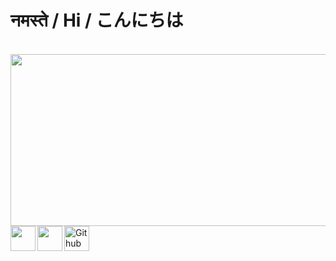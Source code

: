 <p align="center">
<h1><b>नमस्ते / Hi / こんにちは</b></h1>
</p>

</br>

<img src="https://media.giphy.com/media/J3FxKYqrfD5Nxayo6p/giphy.gif"  width="800" height="275">

</br>

<a href="https://twitter.com/CleanScripting">
  <img align="left" width="40px" src="https://cdn.jsdelivr.net/npm/simple-icons@v3/icons/twitter.svg" />
</a>

<a href="https://www.linkedin.com/in/vishnu-kumar-96bb79102">
  <img align="left"  width="40px" src="https://cdn.jsdelivr.net/npm/simple-icons@v3/icons/linkedin.svg" />
</a>

<a href="https://github.com/atkumarvishnu">
  <img align="left" alt="Github" width="40px" src="https://cdn.jsdelivr.net/npm/simple-icons@v3/icons/github.svg" />
</a>

<html>
  <head>
    <title>SVG Stroke Animation</title>
    <style>
        /* html {
            margin: 0;
            padding: 0;
            width: 100%;
        } */

        body {
            margin: 0;
            padding: 0;
            text-align: center;
            background:white;
            background-size: cover;
            height: 50vh;
            display: table;
        }

        .wrapper {
            position: absolute;
            top: 45%;
            left: 50%;
            transform: translate(-50%, -50%);
            width: 40%;
        }

        path {
            stroke: #000;
            fill: #000;
            stroke-dasharray: 1500;
            opacity: 10;
            animation: animate 3s cubic-bezier(0,0.23,1,.1);
        }

        @keyframes animate {
            0% {
                opacity: 0;
                fill: none;
                stroke-dashoffset: 1500;
            }

            30% {
                opacity: 10;
                fill: none;
                stroke-dashoffset: 1500;
            }

            90% {
                fill: rgba(255,255,255,0);
            }

            100% {
                opacity: 10;
                fill: rgba(255,255,255,1);
                stroke-dashoffset: 0;
            }
        }

    </style>
  </head>
  <body>
    <div class="wrapper">
      <svg
        version="1.1"
        id="Layer_1"
        xmlns="http://www.w3.org/2000/svg"
        xmlns:xlink="http://www.w3.org/1999/xlink"
        x="0px"
        y="0px"
        viewBox="0 0 569 348"
        style="enable-background: new 0 0 569 348;"
        xml:space="preserve"
      >
        <style type="text/css">
          .st0 {
            fill: #000;
            stroke: #000;
            stroke-width: 3;
            stroke-miterlimit: 10;
          }
        </style>
        <g>
          <path
            class="st0"
            d="M59.62,67.52l-43.5,258l263.1-310.5c1.2-1.6,2.7-2.7,4.5-3.3c1.8-0.6,3.6-1,5.4-1.2c3.4,0,6.45,1.35,9.15,4.05
   c2.7,2.7,4.05,5.75,4.05,9.15c0,3-1,5.8-3,8.4c-0.2,0-0.3,0.1-0.3,0.3l-286.5,310.5c-0.8,0.8-1.9,1.2-3.3,1.2
   c-1.2,0-2.2-0.45-3-1.35c-0.8-0.9-1.2-1.95-1.2-3.15l32.1-275.4c0.4-3,1.65-5.4,3.75-7.2c2.1-1.8,4.65-2.7,7.65-2.7
   c3.2,0,5.85,1.15,7.95,3.45c2.1,2.3,3.15,4.85,3.15,7.65V67.52z"
          />
          <path
            class="st0"
            d="M266.31,205.52l-0.9,1.8l-2.7,6.3c-1,3.2-2.1,6.15-3.3,8.85c-1.2,2.7-2.2,5.45-3,8.25l-2.7,8.7l-0.9,4.2
   c-0.6,1.6-1.05,3.2-1.35,4.8c-0.3,1.6-0.65,3.2-1.05,4.8l4.5-5.7l5.7-7.2l5.4-7.5l7.8-11.1l4.2-5.7l3.6-5.7l2.7-3.9
   c1.4-2,2.75-4.25,4.05-6.75c1.3-2.5,3.35-3.75,6.15-3.75c1.8,0,3.25,0.6,4.35,1.8c1.1,1.2,1.65,2.5,1.65,3.9
   c-0.2,2.2-1.15,4.25-2.85,6.15c-1.7,1.9-3.15,3.65-4.35,5.25l-8.1,10.8l-5.4,7.5l-13.5,18.6l-5.4,7.8l-5.7,7.5l-3,3.9l-1.2,1.2
   c-0.2,0-0.3,0.05-0.3,0.15c0,0.1-0.1,0.15-0.3,0.15l-0.6,0.6c-0.2,0-0.3,0.05-0.3,0.15c0,0.1-0.1,0.15-0.3,0.15l-0.6,0.3
   c-0.4,0.4-0.75,0.55-1.05,0.45c-0.3-0.1-0.55-0.05-0.75,0.15l-3.6-0.6c-1-0.4-1.7-0.8-2.1-1.2c-0.4-0.4-0.9-0.9-1.5-1.5l-0.6-1.2
   c-0.4-0.4-0.6-0.8-0.6-1.2c0-0.4-0.1-0.7-0.3-0.9l-0.6-1.8c0-1.6-0.1-3.05-0.3-4.35c-0.2-1.3-0.3-2.65-0.3-4.05l0.9-9.9l0.9-9.3
   l4.2-28.2l1.2-9.3v-0.3c0.4-2.8,1.7-5.2,3.9-7.2c2.2-2,4.8-3,7.8-3c3.2,0,5.95,1.15,8.25,3.45c2.3,2.3,3.45,5.15,3.45,8.55
   C267.51,202.22,267.11,203.92,266.31,205.52z M257.01,151.52l0.9-10.2c0.4-3.2,1.75-5.8,4.05-7.8c2.3-2,4.85-3,7.65-3
   c3.4,0,6.25,1.2,8.55,3.6c2.3,2.4,3.45,5.2,3.45,8.4c0,1-0.1,1.9-0.3,2.7c-0.2,0.8-0.4,1.5-0.6,2.1l-4.5,9.6
   c-1,1.8-2.35,3.15-4.05,4.05c-1.7,0.9-3.45,1.35-5.25,1.35c-3.4,0-5.9-1.15-7.5-3.45C257.81,156.57,257.01,154.12,257.01,151.52z"
          />
          <path
            class="st0"
            d="M303.51,203.72c0,5,0.7,9.95,2.1,14.85c1.4,4.9,3.1,9.75,5.1,14.55c1.8-2.6,3.95-5.9,6.45-9.9
   c2.5-4,5.05-7.95,7.65-11.85c2.6-3.9,5.05-7.25,7.35-10.05c2.3-2.8,4.05-4.2,5.25-4.2c1.8,0,3.25,0.6,4.35,1.8
   c1.1,1.2,1.65,2.5,1.65,3.9c0,1.4-0.55,3.15-1.65,5.25c-1.1,2.1-2.4,4.3-3.9,6.6c-1.5,2.3-3.05,4.55-4.65,6.75
   c-1.6,2.2-2.9,4.1-3.9,5.7c-2.2,3.4-4.45,6.7-6.75,9.9c-2.3,3.2-4.65,6.4-7.05,9.6c0.2,0.8,0.3,1.6,0.3,2.4c0,0.8,0,1.6,0,2.4
   c0,7.6-2.2,14.3-6.6,20.1c-4.4,5.8-9.8,10.7-16.2,14.7l-3.3,2.1c-0.4,0-0.85,0.2-1.35,0.6c-0.5,0.4-0.95,0.6-1.35,0.6l-0.9,0.6
   c-1.2,0.4-2.1,0.6-2.7,0.6c-1.4,0-2.75-0.55-4.05-1.65c-1.3-1.1-1.95-2.55-1.95-4.35c0-0.6,0.2-1.3,0.6-2.1v-0.3
   c1.6-4,3.6-7.8,6-11.4s4.8-7.1,7.2-10.5l7.8-11.4l-1.5-3.6l-1.8-3c-3.4-6-6.5-12.55-9.3-19.65c-2.8-7.1-4.2-14.65-4.2-22.65
   c0-3.2,0.6-6.8,1.8-10.8l1.5-3c1-1.6,2.75-3.55,5.25-5.85c2.5-2.3,5.75-3.45,9.75-3.45c2.6,0,5.3,0.8,8.1,2.4l4.2,3
   c2,1.4,3,3.6,3,6.6c0,2.4-1.1,4.7-3.3,6.9l-8.7,6.3C303.61,202.62,303.51,203.12,303.51,203.72z M304.71,198.32l0.3-0.6
   c-0.2,0-0.3,0.1-0.3,0.3l-0.3,0.6L304.71,198.32z"
          />
          <path
            class="st0"
            d="M332.61,199.82c1.8-4,3.8-8.05,6-12.15c2.2-4.1,4.2-8.15,6-12.15l12.6-23.7l2.4-3.9l1.8-5.4
   c1.6-4.2,3-8.6,4.2-13.2c1.2-4.6,2.9-9,5.1-13.2l2.4-4.8l2.1-3.9l2.4-2.7l0.3-0.6l1.8-1.5l1.5-1.2l2.1-0.9c0.4,0,0.85-0.1,1.35-0.3
   c0.5-0.2,0.95-0.3,1.35-0.3h2.4c0.2,0,0.6,0.1,1.2,0.3c0.6,0.2,1,0.2,1.2,0c0.8,0.4,1.6,0.8,2.4,1.2c0.6,0.4,1.25,0.85,1.95,1.35
   c0.7,0.5,1.25,0.95,1.65,1.35l1.8,2.4c1,1.2,1.55,2.45,1.65,3.75c0.1,1.3,0.15,2.15,0.15,2.55v1.8c0,0.6-0.1,1.2-0.3,1.8
   c-0.2,0.6-0.3,1.2-0.3,1.8l-1.2,3.3c-0.2,1-0.45,1.85-0.75,2.55c-0.3,0.7-0.65,1.55-1.05,2.55l-6.9,12.6
   c-1.2,2.2-2.5,4.45-3.9,6.75c-1.4,2.3-2.7,4.35-3.9,6.15c-2.2,5.2-4.1,10.5-5.7,15.9c-1.6,5.4-3.3,10.7-5.1,15.9l-10.5,30.6
   c1.4-2.6,2.8-5,4.2-7.2c1.4-2.2,2.9-4.5,4.5-6.9l5.4-7.2c0.2-0.4,0.9-1.2,2.1-2.4l1.2-1.5c0.2,0,0.5-0.2,0.9-0.6l1.2-0.9
   c0.4-0.2,0.75-0.4,1.05-0.6c0.3-0.2,0.65-0.4,1.05-0.6l1.5-0.6h1.8c0-0.2,0.1-0.3,0.3-0.3h0.9l0.6,0.3h0.3
   c2.2,0,3.85,0.65,4.95,1.95c1.1,1.3,1.75,2.05,1.95,2.25l0.6,1.2l1.2,2.7c0,1,0.05,1.85,0.15,2.55c0.1,0.7,0.15,1.35,0.15,1.95v1.8
   c0,1-0.05,2-0.15,3c-0.1,1-0.15,2.1-0.15,3.3l-1.8,11.1c-0.4,2-1.05,4.15-1.95,6.45c-0.9,2.3-1.25,4.25-1.05,5.85l23.1-30.9
   c0.8-1.2,2.1-1.8,3.9-1.8c1.4,0,2.55,0.5,3.45,1.5c0.9,1,1.35,2.2,1.35,3.6c0,1.2-0.3,2.2-0.9,3l-41.4,56.1
   c-1.4,1.4-2.8,2.1-4.2,2.1c-1.4,0-2.6-0.5-3.6-1.5c-1-1-1.5-2.2-1.5-3.6c0-1,0.05-2.15,0.15-3.45c0.1-1.3,0.35-2.45,0.75-3.45
   l0.3-2.7l2.1-12.9l2.7-17.4c-1.6,2.2-3.1,4.45-4.5,6.75c-1.4,2.3-2.8,4.55-4.2,6.75l-22.5,36.6c-1.2,1.8-2.5,3.9-3.9,6.3
   c-1.4,2.4-2.85,4.7-4.35,6.9c-1.5,2.2-2.9,4.05-4.2,5.55c-1.3,1.5-2.45,2.25-3.45,2.25c-1.4,0-2.55-0.45-3.45-1.35
   c-0.9-0.9-1.35-1.85-1.35-2.85c0-0.2,0.05-0.4,0.15-0.6c0.1-0.2,0.15-0.4,0.15-0.6v-0.9c0.2-0.8,0.3-1.55,0.3-2.25
   c0-0.7,0.2-1.45,0.6-2.25l0.6-4.5c1.8-10.6,3.95-20.9,6.45-30.9c2.5-10,4.95-20.3,7.35-30.9l2.4-10.5l-3.3,3.3
   c-0.8,1-2,1.5-3.6,1.5c-1.2,0-2.35-0.45-3.45-1.35c-1.1-0.9-1.65-2.05-1.65-3.45C332.01,201.82,332.21,201.02,332.61,199.82z"
          />
          <path
            class="st0"
            d="M435.2,192.92l-12,24.6l1.5-2.1c2-2.4,4.1-4.8,6.3-7.2c2.2-2.4,4.4-4.7,6.6-6.9l3.6-3.6c0.4,0,0.8-0.3,1.2-0.9
   l2.7-1.5l1.8-0.6l0.6-0.3c0-0.2,0.1-0.3,0.3-0.3h0.9c0.4-0.2,1.2-0.3,2.4-0.3h0.9c0.6,0.4,1.2,0.6,1.8,0.6s1.3,0.2,2.1,0.6l1.5,1.2
   c1.4,1,2.35,2.05,2.85,3.15c0.5,1.1,0.75,1.75,0.75,1.95l1.2,4.2l0.3,5.7c0,1,0,1.85,0,2.55c0,0.7-0.1,1.55-0.3,2.55l-1.5,13.8
   l-1.2,9l0.6-0.9c2.8-3.8,5.3-7.55,7.5-11.25c2.2-3.7,4.5-7.45,6.9-11.25l6.3-12l1.8-4.2c1.4-2.4,3.4-3.6,6-3.6
   c1.8,0,3.3,0.65,4.5,1.95c1.2,1.3,1.8,2.75,1.8,4.35c0,0.6-0.1,1.2-0.3,1.8c-0.2,0.6-0.3,1.2-0.3,1.8l-9.6,15.9l-9.9,15.6l-4.8,7.8
   c-0.6,1-1.4,2.1-2.4,3.3c-1,1.2-1.7,2-2.1,2.4l-1.8,2.4l-2.4,1.8c-0.2,0.4-0.7,0.8-1.5,1.2l-3.6,1.5c-0.8,0-1.4-0.1-1.8-0.3
   c-0.4-0.2-0.9-0.3-1.5-0.3l-1.5-0.6l-2.4-2.4l-1.5-3.6l-0.9-4.2c0-1.2-0.1-2.5-0.3-3.9c-0.2-1.4-0.3-2.6-0.3-3.6l-1.2-18.6v-0.3
   l-7.2,7.2l-6,6.3c-4,4.6-8.1,9.05-12.3,13.35c-4.2,4.3-8.2,8.85-12,13.65l-7.8,9.9l-2.1,3.3c0,0.2-0.1,0.4-0.3,0.6l-0.9,1.5
   l-1.5,1.2c-0.4,0.4-0.85,0.75-1.35,1.05c-0.5,0.3-1.45,0.45-2.85,0.45c-1.2,0-2.55-0.6-4.05-1.8s-2.25-2.8-2.25-4.8v-1.2l0.3-0.9
   c0-0.2,0.1-0.3,0.3-0.3v-0.6l0.6-0.9l0.3-0.6l0.9-1.2l0.9-1.5l0.9-2.1l3.3-8.4c4.6-11.4,8.65-22.9,12.15-34.5
   c3.5-11.6,6.65-23.1,9.45-34.5c0.8-2.8,2.2-5.05,4.2-6.75c2-1.7,4.4-2.55,7.2-2.55c3.4,0,6.25,1.2,8.55,3.6
   c2.3,2.4,3.45,5.2,3.45,8.4c0,1-0.1,1.8-0.3,2.4L435.2,192.92z"
          />
          <path
            class="st0"
            d="M500.3,206.72l-0.9,2.1l-3,6l-6.9,16.2c-1,3-1.95,5.85-2.85,8.55c-0.9,2.7-1.65,5.55-2.25,8.55l-1.8,8.4
   l-0.6,3.9v3.9c0.4-0.2,0.75-0.4,1.05-0.6c0.3-0.2,0.65-0.5,1.05-0.9l2.4-3c1.6-1.6,2.8-3.2,3.6-4.8l3.3-5.4
   c2.2-3.8,4.1-7.75,5.7-11.85c1.6-4.1,3.1-8.25,4.5-12.45l2.7-8.4l0.9-4.2l0.3-1.5l0.6-1.8v-1.2c0.4-2.8,1.55-5.1,3.45-6.9
   c1.9-1.8,4.25-2.7,7.05-2.7c3.6,0,6.35,1.25,8.25,3.75c1.9,2.5,2.85,5.65,2.85,9.45c0,3.6-0.3,6.4-0.9,8.4
   c-0.6,2-1.2,3.95-1.8,5.85c-0.6,1.9-1.2,4.2-1.8,6.9c-0.6,2.7-0.9,6.75-0.9,12.15v2.1l1.2-1.5c0.4-0.4,0.75-0.75,1.05-1.05
   c0.3-0.3,0.65-0.65,1.05-1.05l3.9-5.1l1.8-2.4c3-4.6,5.65-9.25,7.95-13.95c2.3-4.7,4.75-9.65,7.35-14.85c0.2-0.4,0.3-0.7,0.3-0.9
   c0-0.2,0.2-0.5,0.6-0.9l0.9-3l0.3-0.6c0-1.6,0.7-2.85,2.1-3.75c1.4-0.9,2.7-1.35,3.9-1.35c1.6,0,3.05,0.6,4.35,1.8
   c1.3,1.2,1.95,2.6,1.95,4.2c0,1.4-0.3,2.4-0.9,3l-0.9,1.8l-2.7,4.5l-10.2,17.4l-6.9,11.7l-3.6,5.7c-0.8,1-1.5,1.95-2.1,2.85
   c-0.6,0.9-1.4,1.85-2.4,2.85l-2.4,3l-1.8,1.2c-0.4,0.6-1.05,1.15-1.95,1.65c-0.9,0.5-1.75,0.85-2.55,1.05l-1.8,0.6h-2.4
   c-1.2-0.4-2.4-0.95-3.6-1.65c-1.2-0.7-2.2-2.05-3-4.05l-1.5-4.2l-0.9-3.6l-1.5,2.1l-5.1,7.8l-5.7,7.8l-6.9,7.5
   c-1,1-2.15,1.95-3.45,2.85c-1.3,0.9-2.65,1.55-4.05,1.95l-2.1,0.6c-0.4,0-0.7,0.1-0.9,0.3h-2.4c-1.6,0-3-0.45-4.2-1.35
   s-2.1-1.85-2.7-2.85l-1.2-1.8c-1-1.6-1.5-3.5-1.5-5.7c0-2.2,0-4.2,0-6l0.9-9.6l0.9-4.8c0.2-1.6,0.4-3.1,0.6-4.5
   c0.2-1.4,0.5-2.9,0.9-4.5l4.5-27.3l0.9-4.8l0.3-3.3l0.3-1.8c0.4-2.8,1.7-5.15,3.9-7.05c2.2-1.9,4.7-2.85,7.5-2.85
   c3.4,0,6.2,1.15,8.4,3.45c2.2,2.3,3.3,4.95,3.3,7.95C502.1,203.32,501.5,205.32,500.3,206.72z"
          />
        </g>
      </svg>
    </div>
  </body>
</html>

